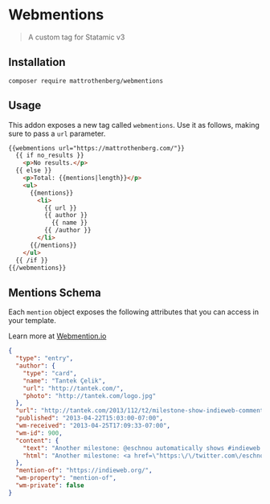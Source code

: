 # Webmentions

> A custom tag for Statamic v3

## Installation

```
composer require mattrothenberg/webmentions
```

## Usage

This addon exposes a new tag called `webmentions`. Use it as follows, making sure to pass a `url` parameter.

```html
{{webmentions url="https://mattrothenberg.com/"}}
  {{ if no_results }}
    <p>No results.</p>
  {{ else }}      
    <p>Total: {{mentions|length}}</p>
    <ul>
      {{mentions}}
        <li>
          {{ url }}
          {{ author }}
            {{ name }}
          {{ /author }}
        </li>
      {{/mentions}} 
    </ul>
  {{ /if }}
{{/webmentions}}
```

## Mentions Schema

Each `mention` object exposes the following attributes that you can access in your template.

Learn more at [Webmention.io](https://webmention.io/)

```json
{
  "type": "entry",
  "author": {
    "type": "card",
    "name": "Tantek Çelik",
    "url": "http://tantek.com/",
    "photo": "http://tantek.com/logo.jpg"
  },
  "url": "http://tantek.com/2013/112/t2/milestone-show-indieweb-comments-h-entry-pingback",
  "published": "2013-04-22T15:03:00-07:00",
  "wm-received": "2013-04-25T17:09:33-07:00",
  "wm-id": 900,
  "content": {
    "text": "Another milestone: @eschnou automatically shows #indieweb comments with h-entry sent via pingback http://eschnou.com/entry/testing-indieweb-federation-with-waterpigscouk-aaronpareckicom-and--62-24908.html",
    "html": "Another milestone: <a href=\"https:\/\/twitter.com\/eschnou\">@eschnou<\/a> automatically shows #indieweb comments with h-entry sent via pingback <a href=\"http:\/\/eschnou.com\/entry\/testing-indieweb-federation-with-waterpigscouk-aaronpareckicom-and--62-24908.html\">http:\/\/eschnou.com\/entry\/testing-indieweb-federation-with-waterpigscouk-aaronpareckicom-and--62-24908.html<\/a>"
  },
  "mention-of": "https://indieweb.org/",
  "wm-property": "mention-of",
  "wm-private": false
}
```
